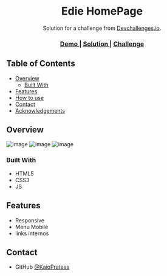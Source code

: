 <!-- Please update value in the {}  -->

<h1 align="center">Edie HomePage</h1>

<div align="center">
   Solution for a challenge from  <a href="http://devchallenges.io" target="_blank">Devchallenges.io</a>.
</div>

<div align="center">
  <h3>
    <a href="https://kaiopratess.github.io/edie-homepage-challenge/
">
      Demo
    </a>
    <span> | </span>
    <a href="https://kaiopratess.github.io/edie-homepage-challenge/
">
      Solution
    </a>
    <span> | </span>
    <a href="https://devchallenges.io/challenges/xobQBuf8zWWmiYMIAZe0">
      Challenge
    </a>
  </h3>
</div>

<!-- TABLE OF CONTENTS -->

## Table of Contents

- [Overview](#overview)
  - [Built With](#built-with)
- [Features](#features)
- [How to use](#how-to-use)
- [Contact](#contact)
- [Acknowledgements](#acknowledgements)

<!-- OVERVIEW -->

## Overview

![image](https://user-images.githubusercontent.com/91703674/157724392-f39115d1-6080-462b-b74e-8ae5a024eb85.png)
![image](https://user-images.githubusercontent.com/91703674/157724564-801d03cc-d3bf-4a60-ad66-be84eb0356b0.png)
![image](https://user-images.githubusercontent.com/91703674/157724646-7484aac2-ec3d-4abd-a011-4a9410fd1691.png)


### Built With

- HTML5
- CSS3
- JS

## Features

- Responsive
- Menu Mobile
- links internos

## Contact


- GitHub [@KaioPratess](https://github.com/KaioPratess)

